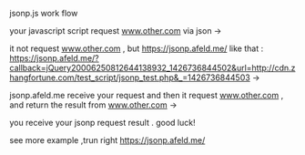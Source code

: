 jsonp.js work flow

your javascript script request www.other.com  via json ->

it not request www.other.com , but https://jsonp.afeld.me/ like that :
https://jsonp.afeld.me/?callback=jQuery20006250812644138932_1426736844502&url=http://cdn.zhangfortune.com/test_script/jsonp_test.php&_=1426736844503 ->

jsonp.afeld.me receive your request and then it request www.other.com , and return the result from www.other.com ->

you receive your jsonp request result . good luck!

see more example ,trun right https://jsonp.afeld.me/